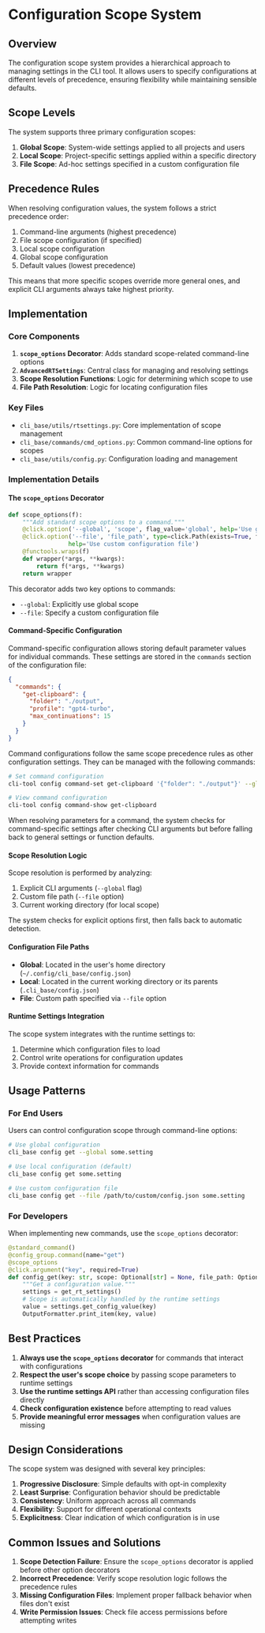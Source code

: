 # Configuration Scope System

## Overview

The configuration scope system provides a hierarchical approach to managing settings in the CLI tool. It allows users to specify configurations at different levels of precedence, ensuring flexibility while maintaining sensible defaults.

## Scope Levels

The system supports three primary configuration scopes:

1. **Global Scope**: System-wide settings applied to all projects and users
2. **Local Scope**: Project-specific settings applied within a specific directory
3. **File Scope**: Ad-hoc settings specified in a custom configuration file

## Precedence Rules

When resolving configuration values, the system follows a strict precedence order:

1. Command-line arguments (highest precedence)
2. File scope configuration (if specified)
3. Local scope configuration
4. Global scope configuration
5. Default values (lowest precedence)

This means that more specific scopes override more general ones, and explicit CLI arguments always take highest priority.

## Implementation

### Core Components

1. **`scope_options` Decorator**: Adds standard scope-related command-line options
2. **`AdvancedRTSettings`**: Central class for managing and resolving settings
3. **Scope Resolution Functions**: Logic for determining which scope to use
4. **File Path Resolution**: Logic for locating configuration files

### Key Files

- `cli_base/utils/rtsettings.py`: Core implementation of scope management
- `cli_base/commands/cmd_options.py`: Common command-line options for scopes
- `cli_base/utils/config.py`: Configuration loading and management

### Implementation Details

#### The `scope_options` Decorator

```python
def scope_options(f):
    """Add standard scope options to a command."""
    @click.option('--global', 'scope', flag_value='global', help='Use global configuration scope')
    @click.option('--file', 'file_path', type=click.Path(exists=True, file_okay=True, dir_okay=False),
                 help='Use custom configuration file')
    @functools.wraps(f)
    def wrapper(*args, **kwargs):
        return f(*args, **kwargs)
    return wrapper
```

This decorator adds two key options to commands:
- `--global`: Explicitly use global scope
- `--file`: Specify a custom configuration file

#### Command-Specific Configuration

Command-specific configuration allows storing default parameter values for individual commands. These settings are stored in the `commands` section of the configuration file:

```json
{
  "commands": {
    "get-clipboard": {
      "folder": "./output",
      "profile": "gpt4-turbo",
      "max_continuations": 15
    }
  }
}
```

Command configurations follow the same scope precedence rules as other configuration settings. They can be managed with the following commands:

```bash
# Set command configuration
cli-tool config command-set get-clipboard '{"folder": "./output"}' --global

# View command configuration
cli-tool config command-show get-clipboard
```

When resolving parameters for a command, the system checks for command-specific settings after checking CLI arguments but before falling back to general settings or function defaults.

#### Scope Resolution Logic

Scope resolution is performed by analyzing:
1. Explicit CLI arguments (`--global` flag)
2. Custom file path (`--file` option)
3. Current working directory (for local scope)

The system checks for explicit options first, then falls back to automatic detection.

#### Configuration File Paths

- **Global**: Located in the user's home directory (`~/.config/cli_base/config.json`)
- **Local**: Located in the current working directory or its parents (`.cli_base/config.json`)
- **File**: Custom path specified via `--file` option

#### Runtime Settings Integration

The scope system integrates with the runtime settings to:
1. Determine which configuration files to load
2. Control write operations for configuration updates
3. Provide context information for commands

## Usage Patterns

### For End Users

Users can control configuration scope through command-line options:

```bash
# Use global configuration
cli_base config get --global some.setting

# Use local configuration (default)
cli_base config get some.setting

# Use custom configuration file
cli_base config get --file /path/to/custom/config.json some.setting
```

### For Developers

When implementing new commands, use the `scope_options` decorator:

```python
@standard_command()
@config_group.command(name="get")
@scope_options
@click.argument("key", required=True)
def config_get(key: str, scope: Optional[str] = None, file_path: Optional[str] = None):
    """Get a configuration value."""
    settings = get_rt_settings()
    # Scope is automatically handled by the runtime settings
    value = settings.get_config_value(key)
    OutputFormatter.print_item(key, value)
```

## Best Practices

1. **Always use the `scope_options` decorator** for commands that interact with configurations
2. **Respect the user's scope choice** by passing scope parameters to runtime settings
3. **Use the runtime settings API** rather than accessing configuration files directly
4. **Check configuration existence** before attempting to read values
5. **Provide meaningful error messages** when configuration values are missing

## Design Considerations

The scope system was designed with several key principles:

1. **Progressive Disclosure**: Simple defaults with opt-in complexity
2. **Least Surprise**: Configuration behavior should be predictable
3. **Consistency**: Uniform approach across all commands
4. **Flexibility**: Support for different operational contexts
5. **Explicitness**: Clear indication of which configuration is in use

## Common Issues and Solutions

1. **Scope Detection Failure**: Ensure the `scope_options` decorator is applied before other option decorators
2. **Incorrect Precedence**: Verify scope resolution logic follows the precedence rules
3. **Missing Configuration Files**: Implement proper fallback behavior when files don't exist
4. **Write Permission Issues**: Check file access permissions before attempting writes